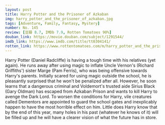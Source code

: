 ```yaml
---
layout: post 
title: Harry Potter and the Prisoner of Azkaban
img: harry_potter_and_the_prisoner_of_azkaban.jpg
tags: [Adventure, Family, Fantasy, Mystery]
number: No. 145
review: [豆瓣 8.7, IMDb 7.9, Rotten Tomatoes 90%]
douban_link: https://movie.douban.com/subject/1291544/
imdb_link: https://www.imdb.com/title/tt0304141/
rotten_link: https://www.rottentomatoes.com/m/harry_potter_and_the_prisoner_of_azkaban
---
```


Harry Potter (Daniel Radcliffe) is having a tough time with his relatives (yet again). He runs away after using magic to inflate Uncle Vernon's (Richard Griffiths') sister Marge (Pam Ferris), who was being offensive towards Harry's parents. Initially scared for using magic outside the school, he is pleasantly surprised that he won't be penalized after all. However, he soon learns that a dangerous criminal and Voldemort's trusted aide Sirius Black (Gary Oldman) has escaped from Azkaban Prison and wants to kill Harry to avenge the Dark Lord. To worsen the conditions for Harry, vile creatures called Dementors are appointed to guard the school gates and inexplicably happen to have the most horrible effect on him. Little does Harry know that by the end of this year, many holes in his past (whatever he knows of it) will be filled up and he will have a clearer vision of what the future has in store.